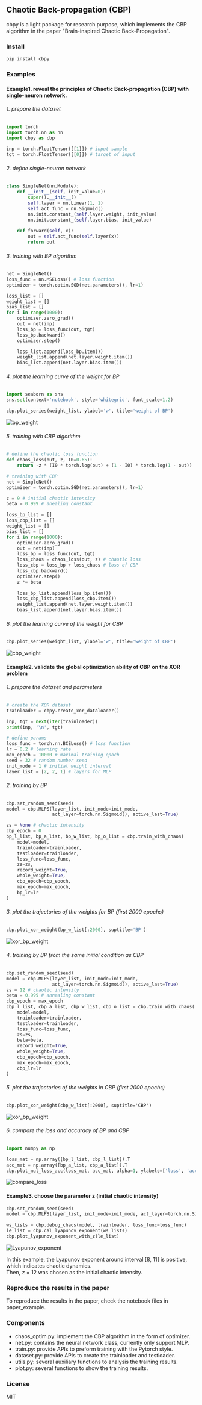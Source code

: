 ## Chaotic Back-propagation (CBP)
cbpy is a light package for research purpose, which implements the CBP algorithm in the paper "Brain-inspired Chaotic Back-Propagation".

### Install
```bash
pip install cbpy
```

### Examples
#### Example1. reveal the principles of Chaotic Back-propagation (CBP) with single-neuron network.
###### 1. prepare the dataset
```python
import torch
import torch.nn as nn
import cbpy as cbp

inp = torch.FloatTensor([[1]]) # input sample
tgt = torch.FloatTensor([[0]]) # target of input
```
###### 2. define single-neuron network
```python
class SingleNet(nn.Module):
    def __init__(self, init_value=0):
        super().__init__()
        self.layer = nn.Linear(1, 1)
        self.act_func = nn.Sigmoid()
        nn.init.constant_(self.layer.weight, init_value)
        nn.init.constant_(self.layer.bias, init_value)
        
    def forward(self, x):
        out = self.act_func(self.layer(x))
        return out
```
###### 3. training with BP algorithm
```python
net = SingleNet()
loss_func = nn.MSELoss() # loss function
optimizer = torch.optim.SGD(net.parameters(), lr=1)

loss_list = []
weight_list = []
bias_list = []
for i in range(1000):
    optimizer.zero_grad()
    out = net(inp)
    loss_bp = loss_func(out, tgt)
    loss_bp.backward()
    optimizer.step()

    loss_list.append(loss_bp.item())
    weight_list.append(net.layer.weight.item())
    bias_list.append(net.layer.bias.item())
```
###### 4. plot the learning curve of the weight for BP
```python
import seaborn as sns
sns.set(context='notebook', style='whitegrid', font_scale=1.2)

cbp.plot_series(weight_list, ylabel='w', title='weight of BP')
```
![bp_weight](figures/bp_weight.png)

###### 5. training with CBP algorithm
```python
# define the chaotic loss function
def chaos_loss(out, z, I0=0.65):
    return -z * (I0 * torch.log(out) + (1 - I0) * torch.log(1 - out))

# training with CBP
net = SingleNet()
optimizer = torch.optim.SGD(net.parameters(), lr=1)

z = 9 # initial chaotic intensity
beta = 0.999 # anealing constant

loss_bp_list = []
loss_cbp_list = []
weight_list = []
bias_list = []
for i in range(1000):
    optimizer.zero_grad()
    out = net(inp)
    loss_bp = loss_func(out, tgt)
    loss_chaos = chaos_loss(out, z) # chaotic loss
    loss_cbp = loss_bp + loss_chaos # loss of CBP
    loss_cbp.backward()
    optimizer.step()
    z *= beta
    
    loss_bp_list.append(loss_bp.item())
    loss_cbp_list.append(loss_cbp.item())
    weight_list.append(net.layer.weight.item())
    bias_list.append(net.layer.bias.item())
``` 
###### 6. plot the learning curve of the weight for CBP
```python
cbp.plot_series(weight_list, ylabel='w', title='weight of CBP')
```
![cbp_weight](figures/cbp_weight.png)

#### Example2. validate the global optimization ability of CBP on the XOR problem
###### 1. prepare the dataset and parameters
```python
# create the XOR dataset
trainloader = cbpy.create_xor_dataloader()

inp, tgt = next(iter(trainloader))
print(inp, '\n', tgt)

# define params
loss_func = torch.nn.BCELoss() # loss function
lr = 0.2 # learning rate
max_epoch = 10000 # maximal training epoch
seed = 32 # random number seed
init_mode = 1 # initial weight interval
layer_list = [2, 2, 1] # layers for MLP
```

###### 2. training by BP
```python
cbp.set_random_seed(seed)
model = cbp.MLPS(layer_list, init_mode=init_mode, 
                 act_layer=torch.nn.Sigmoid(), active_last=True)

zs = None # chaotic intensity
cbp_epoch = 0
bp_l_list, bp_a_list, bp_w_list, bp_o_list = cbp.train_with_chaos(
    model=model,
    trainloader=trainloader,
    testloader=trainloader,
    loss_func=loss_func,
    zs=zs,
    record_weight=True,
    whole_weight=True,
    cbp_epoch=cbp_epoch,
    max_epoch=max_epoch,
    bp_lr=lr
)
```

###### 3. plot the trajectories of the weights for BP (first 2000 epochs)
```python
cbp.plot_xor_weight(bp_w_list[:2000], suptitle='BP')
```
![xor_bp_weight](figures/bp_xor_weight_example.png)

###### 4. training by BP from the same initial condition as CBP
```python
cbp.set_random_seed(seed)
model = cbp.MLPS(layer_list, init_mode=init_mode, 
                 act_layer=torch.nn.Sigmoid(), active_last=True)
zs = 12 # chaotic intensity
beta = 0.999 # annealing constant
cbp_epoch = max_epoch
cbp_l_list, cbp_a_list, cbp_w_list, cbp_o_list = cbp.train_with_chaos(
    model=model,
    trainloader=trainloader,
    testloader=trainloader,
    loss_func=loss_func,
    zs=zs,
    beta=beta,
    record_weight=True,
    whole_weight=True,
    cbp_epoch=cbp_epoch,
    max_epoch=max_epoch,
    cbp_lr=lr
)
```

###### 5. plot the trajectories of the weights in CBP (first 2000 epochs)
```
cbp.plot_xor_weight(cbp_w_list[:2000], suptitle='CBP')
```
![xor_bp_weight](figures/cbp_xor_weight_example.png)

###### 6. compare the loss and accuracy of BP and CBP
```python
import numpy as np

loss_mat = np.array([bp_l_list, cbp_l_list]).T
acc_mat = np.array([bp_a_list, cbp_a_list]).T
cbp.plot_mul_loss_acc(loss_mat, acc_mat, alpha=1, ylabels=['loss', 'acc'])
```
![compare_loss](figures/comp_bp_cbp_loss_acc.png)

#### Example3. choose the parameter z (initial chaotic intensity)
```python
cbp.set_random_seed(seed)
model = cbp.MLPS(layer_list, init_mode=init_mode, act_layer=torch.nn.Sigmoid(), active_last=True)

ws_lists = cbp.debug_chaos(model, trainloader, loss_func=loss_func)
le_list = cbp.cal_lyapunov_exponent(ws_lists)
cbp.plot_lyapunov_exponent_with_z(le_list)
```
![Lyapunov_exponent](figures/xor_w1_lyapunov_exponent_with_z.png)

In this example, the Lyapunov exponent around interval [8, 11] is positive, which indicates chaotic dynamics.  
Then, z = 12 was chosen as the initial chaotic intensity.

### Reproduce the results in the paper
To reproduce the results in the paper, check the notebook files in paper_example.

### Components
- chaos_optim.py: implement the CBP algorithm in the form of optimizer.
- net.py: contains the neural network class, currently only support MLP.
- train.py: provide APIs to preform training with the Pytorch style.
- dataset.py: provide APIs to create the trainloader and testloader.
- utils.py: several auxiliary functions to analysis the training results.
- plot.py: several functions to show the training results.

### License
MIT
